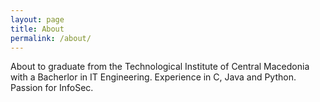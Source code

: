```yaml
---
layout: page
title: About
permalink: /about/
---
```

About to graduate from the Technological Institute of Central Macedonia with a Bacherlor in IT Engineering.
Experience in C, Java and Python. Passion for InfoSec.